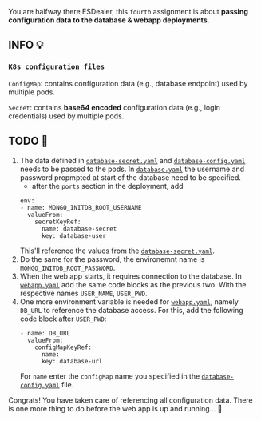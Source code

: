 You are halfway there ESDealer, this `fourth` assignment is about **passing configuration data to the database & webapp deployments**.

## INFO 💡
### `K8s configuration files`
`ConfigMap`: contains configuration data (e.g., database endpoint) used by multiple pods.

`Secret`: contains **base64 encoded** configuration data (e.g., login credentials) used by multiple pods.


## TODO 🎅
1. The data defined in [`database-secret.yaml`](https://github.com/zezl7/esd-2024-kubernetes/blob/main/workshop/3_Create_Configurations/database-secret.yaml) and [`database-config.yaml`](https://github.com/zezl7/esd-2024-kubernetes/blob/main/workshop/3_Create_Configurations/database-config.yaml) needs to be passed to the pods. In [`database.yaml`](https://github.com/zezl7/esd-2024-kubernetes/blob/main/workshop/3_Create_Configurations/database.yaml) the username and password propmpted at start of the database need to be specified.
    - after the `ports` section in the deployment, add 
    ```
    env:
    - name: MONGO_INITDB_ROOT_USERNAME
      valueFrom:
        secretKeyRef:
          name: database-secret
          key: database-user
    ```
    This'll reference the values from the [`database-secret.yaml`](https://github.com/zezl7/esd-2024-kubernetes/blob/main/workshop/3_Create_Configurations/database-secret.yaml).
3. Do the same for the password, the environemnt name is `MONGO_INITDB_ROOT_PASSWORD`.
4. When the web app starts, it requires connection to the database. In [`webapp.yaml`](https://github.com/zezl7/esd-2024-kubernetes/blob/main/workshop/3_Create_Configurations/webapp.yaml) add the same code blocks as the previous two. With the respective names `USER_NAME`, `USER_PWD`.
5. One more environment variable is needed for [`webapp.yaml`](https://github.com/zezl7/esd-2024-kubernetes/blob/main/workshop/3_Create_Configurations/webapp.yaml), namely `DB_URL` to reference the database access. For this, add the following code block after `USER_PWD`:
    ```
    - name: DB_URL
      valueFrom:
        configMapKeyRef:
          name: 
          key: database-url
    ```
    For `name` enter the `configMap` name you specified in the [`database-config.yaml`](https://github.com/zezl7/esd-2024-kubernetes/blob/main/workshop/3_Create_Configurations/database-config.yaml) file.

Congrats! You have taken care of referencing all configuration data. There is one more thing to do before the web app is up and running... 🏃
